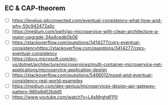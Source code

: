 ## EC & CAP-theorem

- [ ] https://levelup.gitconnected.com/eventual-consistency-what-how-and-why-50c942472a0c
- [ ] https://medium.com/swlh/go-microservice-with-clean-architecture-a-major-upgrade-34a4cedb0b06
- [ ] https://stackoverflow.com/questions/3414277/cqrs-eventual-consistencyhttps://stackoverflow.com/questions/3414277/cqrs-eventual-consistency
- [ ] https://docs.microsoft.com/en-us/dotnet/architecture/microservices/multi-container-microservice-net-applications/microservice-application-design
- [ ] https://stackoverflow.com/questions/5466012/nosql-and-eventual-consistency-real-world-examples
- [ ] https://medium.com/dev-genius/microservices-design-api-gateway-pattern-980e8d02bdd5
- [ ] https://www.youtube.com/watch?v=LAsMrghdFP0 
